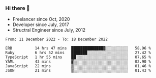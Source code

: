 ### Hi there 👋

- Freelancer since Oct, 2020
- Developer since July, 2017
- Structral Engineer since July, 2012

<!--START_SECTION:waka-->

```text
From: 11 December 2022 - To: 18 December 2022

ERB          14 hrs 47 mins  ██████████████▓░░░░░░░░░░   58.96 %
Ruby         6 hrs 52 mins   ███████░░░░░░░░░░░░░░░░░░   27.42 %
TypeScript   1 hr 55 mins    ██░░░░░░░░░░░░░░░░░░░░░░░   07.65 %
YAML         43 mins         ▓░░░░░░░░░░░░░░░░░░░░░░░░   02.90 %
JavaScript   22 mins         ▒░░░░░░░░░░░░░░░░░░░░░░░░   01.46 %
JSON         21 mins         ▒░░░░░░░░░░░░░░░░░░░░░░░░   01.43 %
```

<!--END_SECTION:waka-->
